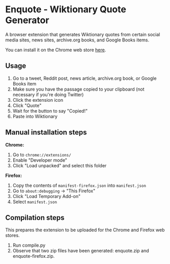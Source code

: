 # Enquote - Wiktionary Quote Generator

A browser extension that generates Wiktionary quotes from certain social media sites, news sites, archive.org books, and Google Books items.

You can install it on the Chrome web store [here](https://chromewebstore.google.com/detail/enquote/hleooaeilbhgminhijkkdkfllibkheko).

## Usage

1. Go to a tweet, Reddit post, news article, archive.org book, or Google Books item
2. Make sure you have the passage copied to your clipboard (not necessary if you're doing Twitter)
3. Click the extension icon
4. Click "Quote"
5. Wait for the button to say "Copied!"
6. Paste into Wiktionary

## Manual installation steps

**Chrome:**
1. Go to `chrome://extensions/`
2. Enable "Developer mode"
3. Click "Load unpacked" and select this folder

**Firefox:**
1. Copy the contents of `manifest-firefox.json` into `manifest.json`
2. Go to `about:debugging` -> "This Firefox"
3. Click "Load Temporary Add-on"
4. Select `manifest.json`

## Compilation steps
This prepares the extension to be uploaded for the Chrome and Firefox web stores.

1. Run compile.py
2. Observe that two zip files have been generated: enquote.zip and enquote-firefox.zip.